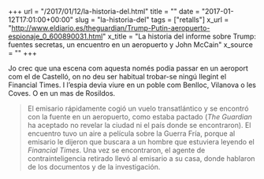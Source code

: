 +++
url = "/2017/01/12/la-historia-del.html"
title = ""
date = "2017-01-12T17:01:00+00:00"
slug = "la-historia-del"
tags = ["retalls"]
x_url = "http://www.eldiario.es/theguardian/Trump-Putin-aeropuerto-espionaje_0_600890031.html"
x_title = "La historia del informe sobre Trump: fuentes secretas, un encuentro en un aeropuerto y John McCain"
x_source = ""
+++


Jo crec que una escena com aquesta només podia passar en un aeroport com el de Castelló, on no deu ser habitual trobar-se ningú llegint el Financial Times. I l’espia devia viure en un poble com Benlloc, Vilanova o les Coves. O en un mas de Rosildos.

> El emisario rápidamente cogió un vuelo transatlántico y se encontró con la fuente en un aeropuerto, como estaba pactado (*The Guardian* ha aceptado no revelar la ciudad ni el país donde se encontraron). El encuentro tuvo un aire a película sobre la Guerra Fría, porque al emisario le dijeron que buscara a un hombre que estuviera leyendo el *Financial Times*. Una vez se encontraron, el agente de contrainteligencia retirado llevó al emisario a su casa, donde hablaron de los documentos y de la investigación.

